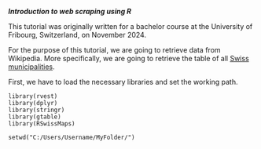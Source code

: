 ***Introduction to web scraping using R*** <br/>

This tutorial was originally written for a bachelor course at the University of Fribourg, Switzerland, on November 2024. <br/>

For the purpose of this tutorial, we are going to retrieve data from Wikipedia. More specifically, we are going to retrieve the table of all [Swiss municipalities](https://de.wikipedia.org/wiki/Liste_Schweizer_Gemeinden]). <br/>

First, we have to load the necessary libraries and set the working path.
``` 
library(rvest)
library(dplyr)
library(stringr)
library(gtable)
library(RSwissMaps)

setwd("C:/Users/Username/MyFolder/")
```






